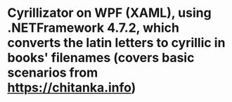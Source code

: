 # Cyrillizator on WPF (XAML), using .NETFramework 4.7.2, which converts the latin letters to cyrillic in books' filenames (covers basic scenarios from https://chitanka.info)
